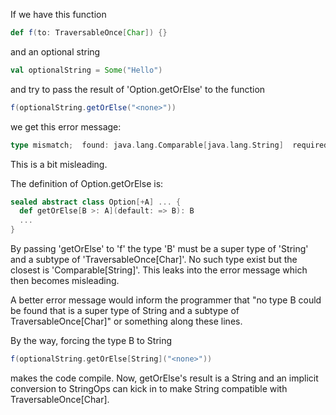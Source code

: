 If we have this function
```scala
def f(to: TraversableOnce[Char]) {}
```
and an optional string
```scala
val optionalString = Some("Hello")
```
and try to pass the result of 'Option.getOrElse' to the function
```scala
f(optionalString.getOrElse("<none>"))
```
we get this error message:
```scala
type mismatch;  found: java.lang.Comparable[java.lang.String]  required: TraversableOnce[Char]
```

This is a bit misleading.

The definition of Option.getOrElse is:
```scala
sealed abstract class Option[+A] ... {
  def getOrElse[B >: A](default: => B): B
  ...
} 
```
By passing 'getOrElse' to 'f' the type 'B' must be a super type of 'String' and a subtype of 'TraversableOnce[Char]'. No such type exist but the closest is 'Comparable[String]'. This leaks into the error message which then becomes misleading.

A better error message would inform the programmer that "no type B could be found that is a super type of String and a subtype of TraversableOnce[Char]" or something along these lines.

By the way, forcing the type B to String
```scala
f(optionalString.getOrElse[String]("<none>"))
```
makes the code compile. Now, getOrElse's result is a String and an implicit conversion to StringOps can kick in to make String compatible with TraversableOnce[Char].
